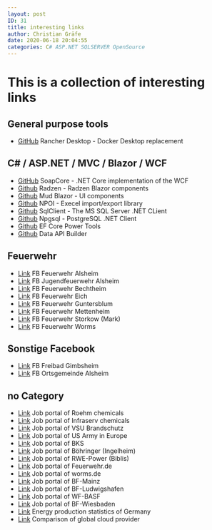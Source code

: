 ```yaml
---
layout: post
ID: 31
title: interesting links
author: Christian Gräfe
date: 2020-06-18 20:04:55
categories: C# ASP.NET SQLSERVER OpenSource
---
```


# This is a collection of interesting links

## General purpose tools

* [GitHub][1] Rancher Desktop - Docker Desktop replacement

## C# / ASP.NET / MVC / Blazor / WCF

* [GitHub][5] SoapCore - .NET Core implementation of the WCF
* [Github][6] Radzen - Radzen Blazor components
* [Github][16] Mud Blazor - UI components
* [Github][7] NPOI - Execel import/export library
* [Github][12] SqlClient - The MS SQL Server .NET CLient
* [Github][13] Npgsql - PostgreSQL .NET Client
* [Github][17] EF Core Power Tools
* [Github][29] Data API Builder

## Feuerwehr

* [Link][3] FB Feuerwehr Alsheim
* [Link][14] FB Jugendfeuerwehr Alsheim
* [Link][2] FB Feuerwehr Bechtheim
* [Link][15] FB Feuerwehr Eich
* [Link][10] FB Feuerwehr Guntersblum
* [Link][22] FB Feuerwehr Mettenheim
* [Link][19] FB Feuerwehr Storkow (Mark)
* [Link][18] FB Feuerwehr Worms

## Sonstige Facebook

* [Link][23] FB Freibad Gimbsheim
* [Link][21] FB Ortsgemeinde Alsheim

## no Category

* [Link][24] Job portal of Roehm chemicals
* [Link][25] Job portal of Infraserv chemicals
* [Link][26] Job portal of VSU Brandschutz
* [Link][27] Job portal of US Army in Europe
* [Link][28] Job portal of BKS
* [Link][37] Job portal of Böhringer (Ingelheim)
* [Link][38] Job portal of RWE-Power (Biblis)
* [Link][39] Job portal of Feuerwehr.de
* [Link][40] Job portal of worms.de
* [Link][41] Job portal of BF-Mainz
* [Link][42] Job portal of BF-Ludwigshafen
* [Link][43] Job portal of WF-BASF
* [Link][46] Job portal of BF-Wiesbaden
* [Link][8] Energy production statistics of Germany
* [Link][9] Comparison of global cloud provider

 [1]: https://github.com/rancher-sandbox/rancher-desktop/
 [5]: https://github.com/DigDes/SoapCore
 [6]: https://github.com/radzenhq/radzen-blazor
 [7]: https://github.com/nissl-lab/npoi
 [12]: https://github.com/dotnet/SqlClient
 [13]: https://github.com/npgsql/npgsql
 [16]: https://github.com/MudBlazor/MudBlazor/
 [17]: https://github.com/ErikEJ/EFCorePowerTools
 [29]: https://github.com/Azure/data-api-builder

 [8]: https://energy-charts.info/charts/energy_pie/chart.htm?l=en&c=DE&interval=day
 [9]: http://comparecloud.in/
 [3]: https://www.facebook.com/FeuerwehrAlsheim/
 [14]: https://www.facebook.com/JugendFeuerwehrAlsheim
 [15]: https://www.facebook.com/FeuerwehrEich/
 [18]: https://www.facebook.com/FeuerwehrWorms/
 [2]: https://www.facebook.com/FeuerwehrBechtheim/
 [10]: https://www.facebook.com/feuerwehrguntersblum/
 [19]: https://www.facebook.com/FeuerwehrStorkow.Mark/

 [21]: https://www.facebook.com/profile.php?id=100076270448938
 [22]: https://www.facebook.com/feuerwehrmettenheim/
 [23]: https://www.facebook.com/FreibadGimbsheim

 [24]: https://jobs.roehm.com/go/Jobs_DE/9003402/?q=&q2=&alertId=&locationsearch=&title=&location=Worms%2C+DE&facility=&date=
 [25]: https://www.infraserv.com/de/karriere/jobs/?profile=Werkfeuerwehr
 [26]: https://www.vsu-brandschutz-gmbh.de/karriere/jobs.html?tx_jobfair_pi1%5Baction%5D=list&tx_jobfair_pi1%5Bcontroller%5D=Job&cHash=3a750dacb9fa5e80a20c8adedef41d84
 [27]: https://portal.chra.army.mil/mnrs?id=m2_list
 [28]: https://bks-portal.rlp.de/node/94022
 [37]: https://www.boehringer-ingelheim.com/de/karriere/jobs-finden/jobs-suchen-und-bewerben?currentPage=1&pageSize=25&careerLevel=Erfahrene+Fachkr%C3%A4fte&careerLevel=Berufseinsteiger+und+Absolventen&jobSchedule=Vollzeit&addresses%2FcountryCity=Deutschland%7CIngelheim&addresses%2Fcountry=Deutschland
 [38]: https://www.rwe.com/karriere-bei-rwe/job-angebote-finden/?ci=Biblis&fa=P-4
 [39]: http://www.feuerwehr.de/jobs/
 [40]: https://bewerbung.worms.de/stellenangebote.html
 [41]: http://www.berufsfeuerwehr-mainz.de/job.htm
 [42]: https://karriere.ludwigshafen.de/index?scopes%5Bvacancy.type%5D%5B%5D=Vacancies%3A%3AStandard&scopes%5Bpublications.text_search%5D%5B%5D=Brand&button=submit
 [43]: https://basf.jobs/?locale=de_DE&utm_source=careersite&utm_medium=global_de&utm_campaign=ajc&currentPage=1&pageSize=10&category=Umwelt%2C+Gesundheit+%26+Sicherheit&addresses%2FcountryCity=Deutschland%7CHessen%7CLampertheim&addresses%2FcountryCity=Deutschland%7CRheinland-Pfalz%7CLudwigshafen+am+Rhein
 [46]: https://karriere.wiesbaden.de/?reset_search=0&search_mode=job_filter_advanced&filter%5Bvolltext%5D=&filter%5Bjob_field_450%5D%5B%5D=531